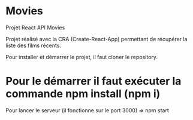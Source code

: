 # Movies
Projet React API Movies

Projet réalisé avec la CRA (Create-React-App) permettant de récupérer la liste des films récents.

Pour installer et démarrer le projet, il faut cloner le repository.

 # Pour le démarrer il faut exécuter la commande npm install (npm i)

Pour lancer le serveur (il fonctionne sur le port 3000) => npm start
